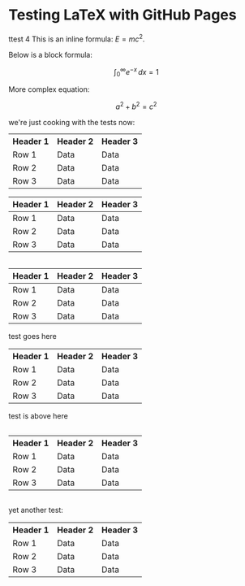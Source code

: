# Testing LaTeX with GitHub Pages
ttest 4
This is an inline formula: $E = mc^2$.

Below is a block formula:

$$
\int_0^\infty e^{-x} \, dx = 1
$$

More complex equation:

$$
a^2 + b^2 = c^2
$$

we're just cooking with the tests now:
<div style="width: 100%; display: flex; justify-content: center;">

<table style="margin: auto;">
  <tr>
    <th>Header 1</th>
    <th>Header 2</th>
    <th>Header 3</th>
  </tr>
  <tr>
    <td>Row 1</td>
    <td>Data</td>
    <td>Data</td>
  </tr>
  <tr>
    <td>Row 2</td>
    <td>Data</td>
    <td>Data</td>
  </tr>
  <tr>
    <td>Row 3</td>
    <td>Data</td>
    <td>Data</td>
  </tr>
</table>

</div>

<!-- Use HTML to center the table -->
<div style="display: flex; justify-content: center;">

<!-- Your Markdown table -->
| Header 1 | Header 2 | Header 3 |
|----------|----------|----------|
| Row 1    | Data     | Data     |
| Row 2    | Data     | Data     |
| Row 3    | Data     | Data     |

</div>

| Header 1 | Header 2 | Header 3 |
|----------|----------|----------|
| Row 1    | Data     | Data     |
| Row 2    | Data     | Data     |
| Row 3    | Data     | Data     |

test goes here
<div class="center-table">
<table>
  <tr>
    <th>Header 1</th>
    <th>Header 2</th>
    <th>Header 3</th>
  </tr>
  <tr>
    <td>Row 1</td>
    <td>Data</td>
    <td>Data</td>
  </tr>
  <tr>
    <td>Row 2</td>
    <td>Data</td>
    <td>Data</td>
  </tr>
  <tr>
    <td>Row 3</td>
    <td>Data</td>
    <td>Data</td>
  </tr>
</table>

</div>

test is above here
<!-- Use HTML to center the table -->
<div style="display: flex; justify-content: center;">


<!-- Full HTML table -->
<table>
  <tr>
    <th>Header 1</th>
    <th>Header 2</th>
    <th>Header 3</th>
  </tr>
  <tr>
    <td>Row 1</td>
    <td>Data</td>
    <td>Data</td>
  </tr>
  <tr>
    <td>Row 2</td>
    <td>Data</td>
    <td>Data</td>
  </tr>
  <tr>
    <td>Row 3</td>
    <td>Data</td>
    <td>Data</td>
  </tr>
</table>

</div>

yet another test:

<div class="center-table">
<table>
  <tr>
    <th>Header 1</th>
    <th>Header 2</th>
    <th>Header 3</th>
  </tr>
  <tr>
    <td>Row 1</td>
    <td>Data</td>
    <td>Data</td>
  </tr>
  <tr>
    <td>Row 2</td>
    <td>Data</td>
    <td>Data</td>
  </tr>
  <tr>
    <td>Row 3</td>
    <td>Data</td>
    <td>Data</td>
  </tr>
</table>
</div>
<!-- Add this script to load MathJax -->
<script type="text/javascript" id="MathJax-script" async
  src="https://cdn.jsdelivr.net/npm/mathjax@3/es5/tex-mml-chtml.js">
</script>
